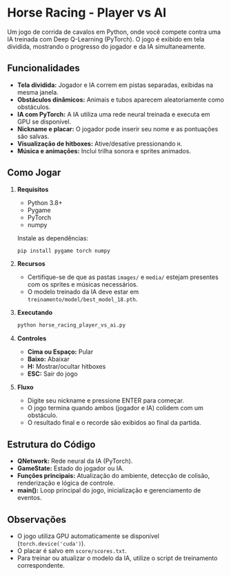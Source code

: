 # Horse Racing - Player vs AI

Um jogo de corrida de cavalos em Python, onde você compete contra uma IA treinada com Deep Q-Learning (PyTorch). O jogo é exibido em tela dividida, mostrando o progresso do jogador e da IA simultaneamente.

## Funcionalidades
- **Tela dividida:** Jogador e IA correm em pistas separadas, exibidas na mesma janela.
- **Obstáculos dinâmicos:** Animais e tubos aparecem aleatoriamente como obstáculos.
- **IA com PyTorch:** A IA utiliza uma rede neural treinada e executa em GPU se disponível.
- **Nickname e placar:** O jogador pode inserir seu nome e as pontuações são salvas.
- **Visualização de hitboxes:** Ative/desative pressionando `H`.
- **Música e animações:** Inclui trilha sonora e sprites animados.

## Como Jogar

1. **Requisitos**
   - Python 3.8+
   - Pygame
   - PyTorch
   - numpy

   Instale as dependências:
   ```sh
   pip install pygame torch numpy
   ```

2. **Recursos**
   - Certifique-se de que as pastas `images/` e `media/` estejam presentes com os sprites e músicas necessários.
   - O modelo treinado da IA deve estar em `treinamento/model/best_model_18.pth`.

3. **Executando**
   ```sh
   python horse_racing_player_vs_ai.py
   ```

4. **Controles**
   - **Cima ou Espaço:** Pular
   - **Baixo:** Abaixar
   - **H:** Mostrar/ocultar hitboxes
   - **ESC:** Sair do jogo

5. **Fluxo**
   - Digite seu nickname e pressione ENTER para começar.
   - O jogo termina quando ambos (jogador e IA) colidem com um obstáculo.
   - O resultado final e o recorde são exibidos ao final da partida.

## Estrutura do Código
- **QNetwork:** Rede neural da IA (PyTorch).
- **GameState:** Estado do jogador ou IA.
- **Funções principais:** Atualização do ambiente, detecção de colisão, renderização e lógica de controle.
- **main():** Loop principal do jogo, inicialização e gerenciamento de eventos.

## Observações
- O jogo utiliza GPU automaticamente se disponível (`torch.device('cuda')`).
- O placar é salvo em `score/scores.txt`.
- Para treinar ou atualizar o modelo da IA, utilize o script de treinamento correspondente.
